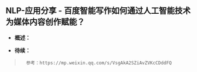 ## NLP-应用分享 - 百度智能写作如何通过人工智能技术为媒体内容创作赋能？
- **概述：**
>
>
>
>
>
>
>
>
>
>
>
>
>
>
>
>
>
>
>
>
>
>

- **待续：**
>       参考：https://mp.weixin.qq.com/s/VsgAkA2SZiAvZVKcCDddFQ
>
>
>
>
>
>
>
>
>
>
>
>
>
>
>
>
>
>
